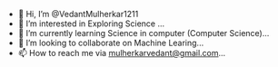 - 👋 Hi, I’m @VedantMulherkar1211
- 👀 I’m interested in Exploring Science ...
- 🌱 I’m currently learning Science in computer (Computer Science)...
- 💞️ I’m looking to collaborate on Machine Learing...
- 📫 How to reach me via mulherkarvedant@gmail.com...

<!---
VedantMulherkar1211/VedantMulherkar1211 is a ✨ student of computer science✨ repository because its `README.md` (this file) appears on your GitHub profile.
You can click the Preview link to take a look at your changes.
--->
